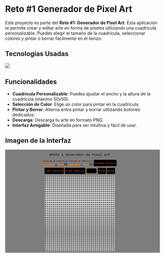 # Reto #1 Generador de Pixel Art

Este proyecto es parte del **Reto #1: Generador de Pixel Art**. Esta aplicación te permite crear y editar arte en forma de píxeles utilizando una cuadrícula personalizable. Puedes elegir el tamaño de la cuadrícula, seleccionar colores y pintar o borrar fácilmente en el lienzo.

## Tecnologías Usadas

<p align="left">
  <a href="https://skillicons.dev">
    <img src="https://skillicons.dev/icons?i=html,css,js&perline=3"/>
  </a>
</p>

## Funcionalidades

- **Cuadrícula Personalizable**: Puedes ajustar el ancho y la altura de la cuadrícula (máximo 50x50).
- **Selección de Color**: Elige un color para pintar en la cuadrícula.
- **Pintar y Borrar**: Alterna entre pintar y borrar utilizando botones dedicados.
- **Descarga**: Descarga tu arte en formato PNG.
- **Interfaz Amigable**: Diseñada para ser intuitiva y fácil de usar.

## Imagen de la Interfaz

![Interfaz del Generador de Pixel Art](/assets/Interfaz.png)
